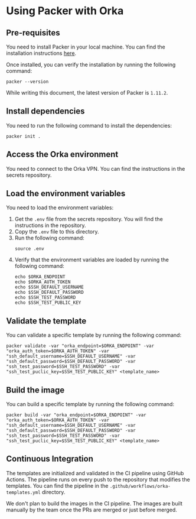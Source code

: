 # Using Packer with Orka

## Pre-requisites

You need to install Packer in your local machine. You can find the installation instructions [here](https://learn.hashicorp.com/tutorials/packer/get-started-install-cli).

Once installed, you can verify the installation by running the following command:

```shell
packer --version
```

While writing this document, the latest version of Packer is `1.11.2`.

## Install dependencies

You need to run the following command to install the dependencies:

```shell
packer init .
```

## Access the Orka environment

You need to connect to the Orka VPN. You can find the instructions in the secrets repository. 

## Load the environment variables

You need to load the environment variables:

1. Get the `.env` file from the secrets repository. You will find the instructions in the repository.
2. Copy the `.env` file to this directory.
3. Run the following command:
    ```shell
    source .env
    ```
4. Verify that the environment variables are loaded by running the following command:
    ```shell
    echo $ORKA_ENDPOINT
    echo $ORKA_AUTH_TOKEN
    echo $SSH_DEFAULT_USERNAME
    echo $SSH_DEFAULT_PASSWORD
    echo $SSH_TEST_PASSWORD
    echo $SSH_TEST_PUBLIC_KEY
    ```

## Validate the template

You can validate a specific template by running the following command:

```shell
packer validate -var "orka_endpoint=$ORKA_ENDPOINT" -var "orka_auth_token=$ORKA_AUTH_TOKEN" -var "ssh_default_username=$SSH_DEFAULT_USERNAME" -var "ssh_default_password=$SSH_DEFAULT_PASSWORD" -var "ssh_test_password=$SSH_TEST_PASSWORD" -var "ssh_test_puclic_key=$SSH_TEST_PUBLIC_KEY" <template_name>
```

## Build the image


You can build a specific template by running the following command:

```shell
packer build -var "orka_endpoint=$ORKA_ENDPOINT" -var "orka_auth_token=$ORKA_AUTH_TOKEN" -var "ssh_default_username=$SSH_DEFAULT_USERNAME" -var "ssh_default_password=$SSH_DEFAULT_PASSWORD" -var "ssh_test_password=$SSH_TEST_PASSWORD" -var "ssh_test_puclic_key=$SSH_TEST_PUBLIC_KEY" <template_name>
```

## Continuous Integration

The templates are initialized and validated in the CI pipeline using GitHub Actions. The pipeline runs on every push to the repository that modifies the templates. You can find the pipeline in the `.github/workflows/orka-templates.yml` directory.

We don't plan to build the images in the CI pipeline. The images are built manually by the team once the PRs are merged or just before merged. 